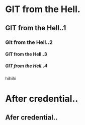 # GIT from the Hell.
## GIT from the Hell..1
### GIt from the Hell..2
#### GIT from the Hell..3
##### GIT from the Hell..4
hihihi

# After credential..
## Afer credential..
